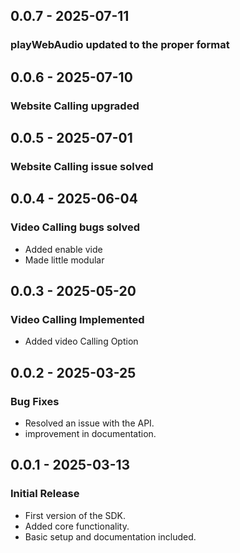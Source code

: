## 0.0.7 - 2025-07-11

### playWebAudio updated to the proper format


## 0.0.6 - 2025-07-10

### Website Calling upgraded


## 0.0.5 - 2025-07-01

### Website Calling issue solved


## 0.0.4 - 2025-06-04

### Video Calling bugs solved
- Added enable vide
- Made little modular

## 0.0.3 - 2025-05-20

### Video Calling Implemented
- Added video Calling Option


## 0.0.2 - 2025-03-25

### Bug Fixes
- Resolved an issue with the API.
- improvement in documentation.


## 0.0.1 - 2025-03-13

### Initial Release
- First version of the SDK.
- Added core functionality.
- Basic setup and documentation included.

